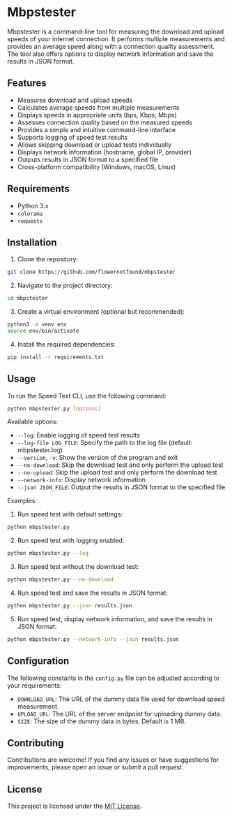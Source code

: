 # Mbpstester

Mbpstester is a command-line tool for measuring the download and upload speeds of your internet connection. It performs multiple measurements and provides an average speed along with a connection quality assessment. The tool also offers options to display network information and save the results in JSON format.

## Features

- Measures download and upload speeds
- Calculates average speeds from multiple measurements
- Displays speeds in appropriate units (bps, Kbps, Mbps)
- Assesses connection quality based on the measured speeds
- Provides a simple and intuitive command-line interface
- Supports logging of speed test results
- Allows skipping download or upload tests individually
- Displays network information (hostname, global IP, provider)
- Outputs results in JSON format to a specified file
- Cross-platform compatibility (Windows, macOS, Linux)

## Requirements

- Python 3.x
- `colorama`
- `requests`

## Installation

1. Clone the repository:

```bash
git clone https://github.com/flowernotfound/mbpstester
```

2. Navigate to the project directory:

```bash
cd mbpstester
```

3. Create a virtual environment (optional but recommended):

```bash
python3 -m venv env
source env/bin/activate
```

4. Install the required dependencies:

```bash
pip install -r requirements.txt
```

## Usage

To run the Speed Test CLI, use the following command:

```bash
python mbpstester.py [options]
```

Available options:

- `--log`: Enable logging of speed test results
- `--log-file LOG_FILE`: Specify the path to the log file (default: mbpstester.log)
- `--version`, `-v`: Show the version of the program and exit
- `--no-download`: Skip the download test and only perform the upload test
- `--no-upload`: Skip the upload test and only perform the download test
- `--network-info`: Display network information
- `--json JSON_FILE`: Output the results in JSON format to the specified file

Examples:

1. Run speed test with default settings:

```bash
python mbpstester.py
```

2. Run speed test with logging enabled:

```bash
python mbpstester.py --log
```

3. Run speed test without the download test:

```bash
python mbpstester.py --no-download
```

4. Run speed test and save the results in JSON format:

```bash
python mbpstester.py --json results.json
```

5. Run speed test, display network information, and save the results in JSON format:

```bash
python mbpstester.py --network-info --json results.json
```

## Configuration

The following constants in the `config.py` file can be adjusted according to your requirements:

- `DOWNLOAD_URL`: The URL of the dummy data file used for download speed measurement.
- `UPLOAD_URL`: The URL of the server endpoint for uploading dummy data.
- `SIZE`: The size of the dummy data in bytes. Default is 1 MB.

## Contributing

Contributions are welcome! If you find any issues or have suggestions for improvements, please open an issue or submit a pull request.

## License

This project is licensed under the [MIT License](LICENSE).
